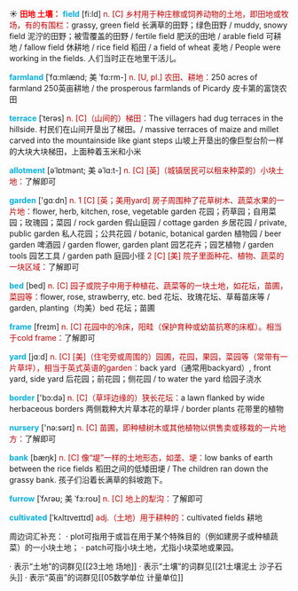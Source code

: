 ☀ <font color="red">**田地 土壤：**</font>
<font color="sky blue">**field**</font> [fi:ld] 
<font color="#c00000">n. [C] 乡村用于种庄稼或饲养动物的土地，即田地或牧场，有的有围栏：</font>grassy, green field 长满草的田野；绿色田野 / muddy, snowy field 泥泞的田野；被雪覆盖的田野 / fertile field 肥沃的田地 / arable field 可耕地 / fallow field 休耕地 / rice field 稻田 / a field of wheat 麦地 / People were working in the fields. 人们当时正在地里干活儿。
           
<font color="sky blue">**farmland**</font> [ˈfɑ:mlænd; 美 ˈfɑ:rm-]
<font color="#c00000">n. [U, pl.] 农田、耕地：</font>250 acres of farmland 250英亩耕地 / the prosperous farmlands of Picardy 皮卡第的富饶农田
           
<font color="sky blue">**terrace**</font> [ˈterəs]
<font color="#c00000">n. [C]（山间的）梯田：</font>The villagers had dug terraces in the hillside. 村民们在山间开垦出了梯田。/ massive terraces of maize and millet carved into the mountainside like giant steps 山坡上开垦出的像巨型台阶一样的大块大块梯田，上面种着玉米和小米           

<font color="sky blue">**allotment**</font> [əˈlɒtmənt; 美 əˈlɑ:t-]
<font color="#c00000">n. [C] [英]（城镇居民可以租来种菜的）小块土地：</font>了解即可

<font color="sky blue">**garden**</font> ['ɡɑːdn] 
<font color="#c00000">n. 1 [C] [英；美用yard] 房子周围种了花草树木、蔬菜水果的一片地：</font>flower, herb, kitchen, rose, vegetable garden 花园；药草园；自用菜园；玫瑰园；菜园 / rock garden 假山庭园 / cottage garden 乡居花园 / private, public garden 私人花园；公共花园 / botanic, botanical garden 植物园 / beer garden 啤酒园 / garden flower, garden plant 园艺花卉；园艺植物 / garden tools 园艺工具 / garden path 庭园小径 <font color="#c00000">2 [C] [美] 院子里面种花、植物、蔬菜的一块区域：</font>了解即可

<font color="sky blue">**bed**</font> [bed] 
<font color="#c00000">n. [C] 园子或院子中用于种植花、蔬菜等的一块土地，如花坛，苗圃，菜园等：</font>flower, rose, strawberry, etc. bed 花坛、玫瑰花坛、草莓苗床等 / garden, planting（均美）bed 花坛；苗圃
           
<font color="sky blue">**frame**</font> [freɪm]
<font color="#c00000">n. [C] 花园中的冷床，阳畦（保护育种或幼苗抗寒的床框）。相当于cold frame：</font>了解即可

<font color="sky blue">**yard**</font> [jɑːd] 
<font color="#c00000">n. [C] [美]（住宅旁或周围的）园圃，花园，果园，菜园等（常带有一片草坪），相当于英式英语的garden：</font>back yard（通常用backyard）, front yard, side yard 后花园；前花园；侧花园 / to water the yard 给园子浇水

<font color="sky blue">**border**</font> ['bɔ:də] 
<font color="#c00000">n. [C]（草坪边缘的）狭长花坛：</font>a lawn flanked by wide herbaceous borders 两侧栽种大片草本花的草坪 / border plants 花带里的植物

<font color="sky blue">**nursery**</font> ['nə:sərɪ] 
<font color="#c00000">n. [C] 苗圃，即种植树木或其他植物以供售卖或移栽的一片地方：</font>了解即可

<font color="sky blue">**bank**</font> [bæŋk] 
<font color="#c00000">n. [C] 像“堤”一样的土地形态，如垄、埂：</font>low banks of earth between the rice fields 稻田之间的低矮田埂 / The children ran down the grassy bank. 孩子们沿着长满草的斜坡跑下。
           
<font color="sky blue">**furrow**</font> [ˈfʌrəʊ; 美 ˈfɜ:roʊ]
<font color="#c00000">n. [C] 地上的犁沟：</font>了解即可
           
<font color="sky blue">**cultivated**</font> [ˈkʌltɪveɪtɪd]
<font color="#c00000">adj.（土地）用于耕种的：</font>cultivated fields 耕地

周边词汇补充：
· plot可指用于或旨在用于某个特殊目的（例如建房子或种植蔬菜）的一小块土地；
· patch可指小块土地，尤指小块菜地或果园。
           
· 表示“土地”的词群见[[23土地 场地]]
· 表示“土壤”的词群见[[21土壤泥土 沙子石头]]
· 表示“英亩”的词群见[[05数学单位 计量单位]]
